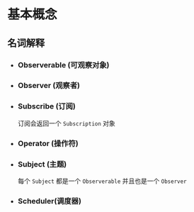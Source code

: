 # 基本概念

## 名词解释

- ### Observerable (可观察对象)

- ### Observer (观察者)

- ### Subscribe (订阅)

  订阅会返回一个 `Subscription` 对象

- ### Operator (操作符)

- ### Subject (主题)

  每个 `Subject` 都是一个 `Observerable` 并且也是一个 `Observer`

- ### Scheduler(调度器)

  
